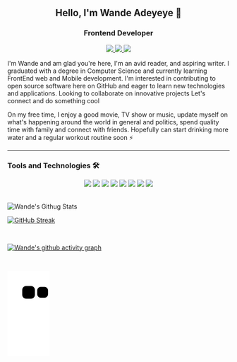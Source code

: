 <h2 align="center">Hello, I'm Wande Adeyeye 👋</h2>
<h3 align="center">Frontend Developer</h3>
<p align="center">

<a href="https://twitter.com/wandeadeyeye">
   <img src="https://img.shields.io/static/v1?label=|&labelColor=AFD3E2&message=TWITTER&color=AFD3E2&style=for-the-badge&logo=Twitter&logoColor=white"/>
</a>

<a href="https://medium.com/@wandeadeyeye">
   <img src="https://img.shields.io/static/v1?label=|&labelColor=AFD3E2&message=MEDIUM&color=AFD3E2&style=for-the-badge&logo=medium&logoColor=white"/>
</a>

<a href="https://www.linkedin.com/in/wandeadeyeye/">
   <img src="https://img.shields.io/static/v1?label=|&labelColor=AFD3E2&message=LINKEDIN&color=AFD3E2&style=for-the-badge&logo=linkedin&logoColor=white"/>
</a>

<p/>


I'm Wande and am glad you're here, I'm an avid reader, and aspiring writer. I graduated with a degree in Computer Science and currently learning FrontEnd web and Mobile development. I'm interested in contributing to open source software here on GitHub and eager to learn new technologies and applications. Looking to collaborate on innovative projects Let's connect and do something cool

On my free time, I enjoy a good movie, TV show or music, update myself on what's happening around the world in general and politics, spend quality time with family and connect with friends. Hopefully can start drinking more water and a regular workout routine soon ⚡

---


<h3>Tools and Technologies 🛠️</h3>
    <p align="center">
        <img src="https://img.shields.io/static/v1?label=|&labelColor=AFD3E2&message=HTML5&color=AFD3E2&style=flat-square&logo=html5"/>
        <img src="https://img.shields.io/static/v1?label=|&labelColor=AFD3E2&message=CSS3&color=AFD3E2&logoColor=blue&style=flat-square&logo=css3"/>
        <img src="https://img.shields.io/static/v1?label=|&labelColor=AFD3E2&message=BOOTSTRAP&color=AFD3E2&logoColor=blue&style=flat-square&logo=bootstrap"/>
        <img src="https://img.shields.io/static/v1?label=|&labelColor=AFD3E2&message=MYSQL&color=AFD3E2&logoColor=gold&style=flat-square&logo=mysql"/>
        <img src="https://img.shields.io/static/v1?label=|&labelColor=AFD3E2&message=PYTHON&color=AFD3E2&style=flat-square&logo=python"/>
        <img src="https://img.shields.io/static/v1?label=|&labelColor=AFD3E2&message=VS CODE&color=AFD3E2&logoColor=blue&style=flat-square&logo=visual studio code"/>
        <img src="https://img.shields.io/static/v1?label=|&labelColor=AFD3E2&message=GIT&color=AFD3E2&style=flat-square&logo=git"/>
        <img src="https://img.shields.io/static/v1?label=|&labelColor=AFD3E2&message=GITHUB&color=AFD3E2&style=flat-square&logo=github"/>
    </p>
<br>

<img align="center" alt="Wande's Githug Stats" src="https://github-readme-stats.vercel.app/api?username=wandeadeyeye&show_icons=true&include_all_commits=true&theme=transparent"/>

<br>

[![GitHub Streak](https://streak-stats.demolab.com/?user=wandeadeyeye&theme=transparent)](https://git.io/streak-stats)

<br>

[![Wande's github activity graph](https://github-readme-activity-graph.cyclic.app/graph?username=wandeadeyeye&theme=github-compact)](https://github.com/ashutosh00710/github-readme-activity-graph)

<br>

![snake gif](https://github.com/wandeadeyeye/wandeadeyeye/blob/output/github-contribution-grid-snake.svg)

<!---
wandeadeyeye/wandeadeyeye is a ✨ special ✨ repository because its `README.md` (this file) appears on your GitHub profile.
You can click the Preview link to take a look at your changes.
--->
